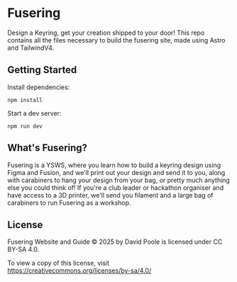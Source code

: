 # Fusering
Design a Keyring, get your creation shipped to your door! This repo contains all the files necessary to build the fusering site, made using Astro and TailwindV4.

## Getting Started

Install dependencies:
```
npm install
```

Start a dev server:
```
npm run dev
```

## What's Fusering?
Fusering is a YSWS, where you learn how to build a keyring design using Figma and Fusion, and we'll print out your design and send it to you, along with carabiners to hang your design from your bag, or pretty much anything else you could think of! If you're a club leader or hackathon organiser and have access to a 3D printer, we'll send you filament and a large bag of carabiners to run Fusering as a workshop.

## License
Fusering Website and Guide © 2025 by David Poole is licensed under CC BY-SA 4.0. 

To view a copy of this license, visit https://creativecommons.org/licenses/by-sa/4.0/
